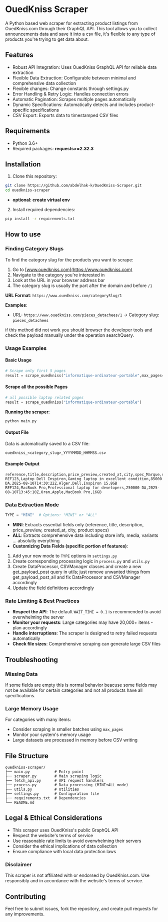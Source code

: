 # OuedKniss Scraper
A Python based web scraper for extracting product listings from OuedKniss.com through their GraphQL API. This tool allows you to collect announcements data and save it into a csv file, it's flexible to any type of products you're trying to get data about.

## Features

- Robust API Integration: Uses OuedKniss GraphQL API for reliable data extraction
- Flexible Data Extraction: Configurable between minimal and comprehensive data collection
- Flexible changes: Change constants through settings.py 
- Error Handling & Retry Logic: Handles connection errors
- Automatic Pagination: Scrapes multiple pages automatically
- Dynamic Specifications: Automatically detects and includes product-specific specifications
- CSV Export: Exports data to timestamped CSV files


## Requirements

- Python 3.6+
- Required packages: **requests>=2.32.3**

## Installation

1. Clone this repository:
```bash
git clone https://github.com/abdelhak-k/OuedKniss-Scraper.git
cd ouedkniss-scraper
```

* **optional: create virtual env**

2. Install required dependencies:
```bash
pip install -r requirements.txt
```

## How to use

### Finding Category Slugs

To find the category slug for the products you want to scrape:

1. Go to [www.ouedkniss.com](https://www.ouedkniss.com)
2. Navigate to the category you're interested in
3. Look at the URL in your browser address bar
4. The category slug is usually the part after the domain and before `/1`

**URL Format**: `https://www.ouedkniss.com/categorySlug/1`

**Examples**:
- URL: `https://www.ouedkniss.com/pieces_detachees/1` → Category slug: `pieces_detachees`

if this method did not work you should browser the developer tools and check the payload manually under the operation searchQuery.


### Usage Examples

#### Basic Usage
```python
# Scrape only first 5 pages
result = scrape_ouedkniss("informatique-ordinateur-portable",max_pages=5)
```

#### Scrape all the possible Pages
```python
# all possible laptop related pages 
result = scrape_ouedkniss("informatique-ordinateur-portable")
```
**Running the scraper**:
```bash
python main.py
```
#### Output File

Data is automatically saved to a CSV file:
```
ouedkniss_<category_slug>_YYYYMMDD_HHMMSS.csv
```
#### Example Output

```csv
reference,title,description,price_preview,created_at,city,spec_Marque,spec_Modèle,spec_RAM
REF123,Laptop Dell Inspiron,Gaming laptop in excellent condition,85000 DA,2025-08-10T14:30:22Z,Alger,Dell,Inspiron 15,8GB
REF124,MacBook Pro,Professional laptop for developers,250000 DA,2025-08-10T13:45:10Z,Oran,Apple,MacBook Pro,16GB
```



### Data Extraction Mode
```python
TYPE = "MINI"  # Options: "MINI" or "ALL"
```

- **MINI**: Extracts essential fields only (reference, title, description, price_preview, created_at, city, product specs)
- **ALL**: Extracts comprehensive data including store info, media, variants ... absolutly everything
- **Customizing Data Fields (specific portion of features)**:
1. Add your new mode to `TYPE` options in `settings.py`
2. Create corresponding processing logic in `process.py` and `utils.py`
3. Create DataProcessor, CSVManager classes and create a new get_payload_post query in utils; just remove unwanted things from get_payload_post_all and fix DataProcessor and CSVManager accordingly
4. Update the field definitions accordingly



### Rate Limiting & Best Practices

- **Respect the API**: The default `WAIT_TIME = 0.1` is recommended to avoid overwhelming the server
- **Monitor your requests**: Large categories may have 20,000+ items - plan accordingly
- **Handle interruptions**: The scraper is designed to retry failed requests automatically
- **Check file sizes**: Comprehensive scraping can generate large CSV files



## Troubleshooting
### Missing Data
If some fields are empty this is normal behavior beacuse some fields may not be available for certain categories and not all products have all specifications. 

### Large Memory Usage
For categories with many items:
- Consider scraping in smaller batches using `max_pages`
- Monitor your system's memory usage
- Large datasets are processed in memory before CSV writing

## File Structure

```
ouedkniss-scraper/
├── main.py           # Entry point
├── scraper.py        # Main scraping logic
├── fetch_api.py      # API request handlers
├── process.py        # Data processing (MINI+ALL mode)
├── utils.py          # Utilities
├── settings.py       # Configuration file
├── requirements.txt  # Dependencies
└── README.md       
```



## Legal & Ethical Considerations

- This scraper uses OuedKniss's public GraphQL API
- Respect the website's terms of service
- Use reasonable rate limits to avoid overwhelming their servers
- Consider the ethical implications of data collection
- Ensure compliance with local data protection laws
### Disclaimer

This scraper is not affiliated with or endorsed by OuedKniss.com. Use responsibly and in accordance with the website's terms of service.

## Contributing

Feel free to submit issues, fork the repository, and create pull requests for any improvements.



